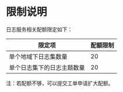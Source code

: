 # 限制说明

日志服务相关配额限定如下：

限定项 | 配额限制
---|---
单个地域下日志集数量 | 20
单个日志集下的日志主题数量 | 20  

注：若配额不够，可以提交工单申请扩大配额。
